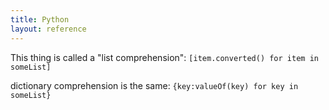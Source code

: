 ```yaml
---
title: Python
layout: reference
---
```


This thing is called a "list comprehension": `[item.converted() for item in someList]`

dictionary comprehension is the same: `{key:valueOf(key) for key in someList}`
